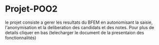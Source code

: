 # Projet-POO2

le projet consiste a gerer les resultats du BFEM en autonomisant la saisie, l'anonymisation et la deliberation des candidats et des notes. Pour plus de details cliquer en bas
(telecharger le document de la presentaion des fonctionnalités) 
